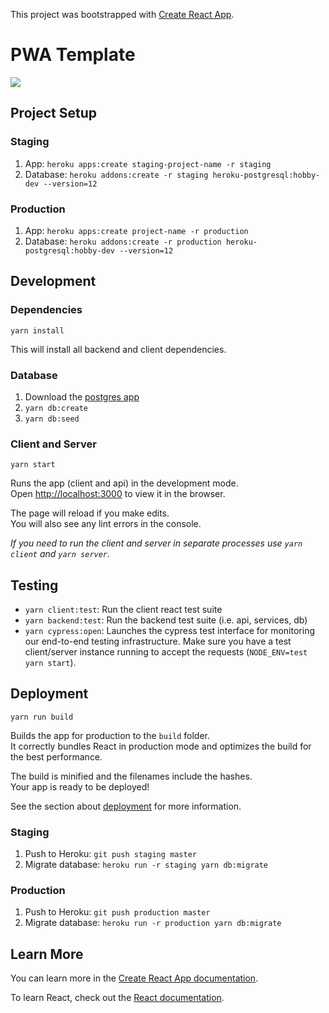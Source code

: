 This project was bootstrapped with [Create React App](https://github.com/facebook/create-react-app).

# PWA Template
<image src="https://travis-ci.com/GorillaBot-Labs/pwa-template.svg?branch=master"/>

## Project Setup

### Staging
1. App: `heroku apps:create staging-project-name -r staging`
1. Database: `heroku addons:create -r staging heroku-postgresql:hobby-dev --version=12`

### Production
1. App: `heroku apps:create project-name -r production`
1. Database: `heroku addons:create -r production heroku-postgresql:hobby-dev --version=12`

## Development

### Dependencies

`yarn install`

This will install all backend and client dependencies.

### Database

1. Download the [postgres app](https://postgresapp.com/)
2. `yarn db:create`
3. `yarn db:seed`

### Client and Server

`yarn start`

Runs the app (client and api) in the development mode.<br />
Open [http://localhost:3000](http://localhost:3000) to view it in the browser.

The page will reload if you make edits.<br />
You will also see any lint errors in the console.

*If you need to run the client and server in separate processes use `yarn client` and `yarn server`.*

## Testing

- `yarn client:test`: Run the client react test suite
- `yarn backend:test`: Run the backend test suite (i.e. api, services, db)
- `yarn cypress:open`: Launches the cypress test interface for monitoring our end-to-end testing infrastructure. Make sure you have a test client/server instance running to accept the requests (`NODE_ENV=test yarn start`). 

## Deployment

`yarn run build`

Builds the app for production to the `build` folder.<br />
It correctly bundles React in production mode and optimizes the build for the best performance.

The build is minified and the filenames include the hashes.<br />
Your app is ready to be deployed!

See the section about [deployment](https://facebook.github.io/create-react-app/docs/deployment) for more information.

### Staging
1. Push to Heroku: `git push staging master`
1. Migrate database: `heroku run -r staging yarn db:migrate`

### Production
1. Push to Heroku: `git push production master`
1. Migrate database: `heroku run -r production yarn db:migrate`

## Learn More

You can learn more in the [Create React App documentation](https://facebook.github.io/create-react-app/docs/getting-started).

To learn React, check out the [React documentation](https://reactjs.org/).
